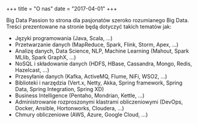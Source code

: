 +++
title = "O nas"
date = "2017-04-01"
+++

Big Data Passion to strona dla pasjonatów szeroko rozumianego Big Data. Treści prezentowane na stronie będą dotyczyć takich tematów jak:

* Języki programowania (Java, Scala, ...)
* Przetwarzanie danych (MapReduce, Spark, Flink, Storm, Apex, ...)
* Analizę danych, Data Science, NLP, Machine Learning (Mahout, Spark MLlib, Spark GraphX, ...)
* NoSQL i składowanie danych (HDFS, HBase, Cassandra, Mongo, Redis, Hazelcast, ...)
* Przesyłanie danych (Kafka, ActiveMQ, Flume, NiFi, WSO2, ...)
* Biblioteki i narzędzia (Vert.x, Netty, Akka, Spring framework, Spring Data, Spring Integration, Spring XD)
* Business Intelligence (Pentaho, Mondrian, Kettle, ...)
* Administrowanie rozproszonymi klastrami obliczeniowymi (DevOps, Docker, Ansible, Hortonworks, Cloudera, ...)
* Chmury obliczeniowe (AWS, Azure, Google Cloud, ...)
